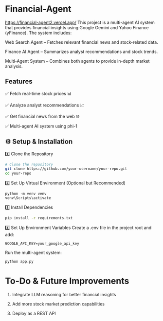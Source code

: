 # Financial-Agent 
https://financial-agent2.vercel.app/
This project is a multi-agent AI system that provides financial insights using Google Gemini and Yahoo Finance (yFinance). The system includes:

Web Search Agent – Fetches relevant financial news and stock-related data.

Finance AI Agent – Summarizes analyst recommendations and stock trends.

Multi-Agent System – Combines both agents to provide in-depth market analysis.

## Features
✅ Fetch real-time stock prices 📊

✅ Analyze analyst recommendations 📈

✅ Get financial news from the web 🌐

✅ Multi-agent AI system using phi-1

## ⚙️ Setup & Installation

1️⃣ Clone the Repository
```bash
# Clone the repository
git clone https://github.com/your-username/your-repo.git
cd your-repo
```
2️⃣ Set Up Virtual Environment (Optional but Recommended)
 ```
python -m venv venv
venv\Scripts\activate
```
3️⃣ Install Dependencies  
```bash
pip install -r requirements.txt
```
4️⃣ Set Up Environment Variables
Create a .env file in the project root and add:
```
GOOGLE_API_KEY=your_google_api_key
```
Run the multi-agent system:
```bash
python app.py
```

# To-Do & Future Improvements
 1. Integrate LLM reasoning for better financial insights

 2. Add more stock market prediction capabilities

 3. Deploy as a REST API

